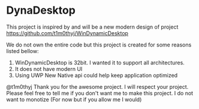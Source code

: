 # DynaDesktop

This project is inspired by and will be a new modern design of project https://github.com/t1m0thyj/WinDynamicDesktop

We do not own the entire code but this project is created for some reasons listed bellow:

1. WinDynamicDesktop is 32bit. I wanted it to support all architectures.
2. It does not have modern UI
3. Using UWP New Native api could help keep application optimized

@t1m0thyj Thank you for the awesome project. I will respect your project. Please feel free to tell me if you don't want me to make this project. I do not want to monotize (For now but if you allow me I would)
